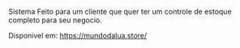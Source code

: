 Sistema Feito para um cliente que quer ter um controle de estoque completo para seu negocio.

Disponivel em:
https://mundodalua.store/
